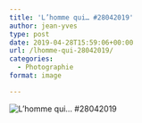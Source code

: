 ```yaml
---
title: 'L’homme qui… #28042019'
author: jean-yves
type: post
date: 2019-04-28T15:59:06+00:00
url: /lhomme-qui-28042019/
categories:
  - Photographie
format: image

---
```

![L’homme qui… #28042019](./dsc2973.jpg)